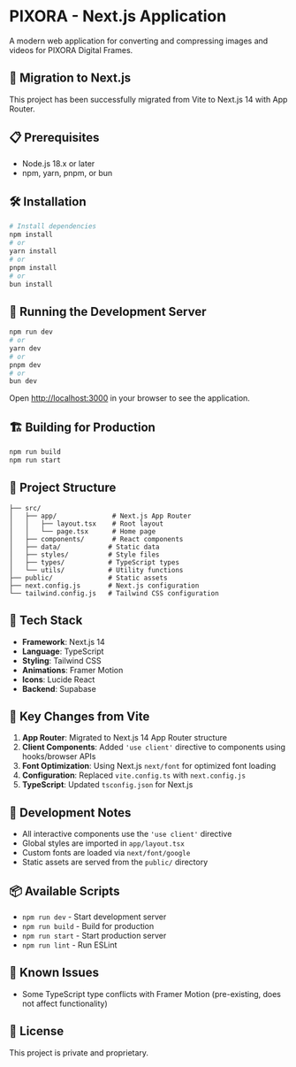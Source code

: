 # PIXORA - Next.js Application

A modern web application for converting and compressing images and videos for PIXORA Digital Frames.

## 🚀 Migration to Next.js

This project has been successfully migrated from Vite to Next.js 14 with App Router.

## 📋 Prerequisites

- Node.js 18.x or later
- npm, yarn, pnpm, or bun

## 🛠️ Installation

```bash
# Install dependencies
npm install
# or
yarn install
# or
pnpm install
# or
bun install
```

## 🏃 Running the Development Server

```bash
npm run dev
# or
yarn dev
# or
pnpm dev
# or
bun dev
```

Open [http://localhost:3000](http://localhost:3000) in your browser to see the application.

## 🏗️ Building for Production

```bash
npm run build
npm run start
```

## 📁 Project Structure

```
├── src/
│   ├── app/              # Next.js App Router
│   │   ├── layout.tsx    # Root layout
│   │   └── page.tsx      # Home page
│   ├── components/       # React components
│   ├── data/            # Static data
│   ├── styles/          # Style files
│   ├── types/           # TypeScript types
│   └── utils/           # Utility functions
├── public/              # Static assets
├── next.config.js       # Next.js configuration
└── tailwind.config.js   # Tailwind CSS configuration
```

## 🎨 Tech Stack

- **Framework**: Next.js 14
- **Language**: TypeScript
- **Styling**: Tailwind CSS
- **Animations**: Framer Motion
- **Icons**: Lucide React
- **Backend**: Supabase

## 📝 Key Changes from Vite

1. **App Router**: Migrated to Next.js 14 App Router structure
2. **Client Components**: Added `'use client'` directive to components using hooks/browser APIs
3. **Font Optimization**: Using Next.js `next/font` for optimized font loading
4. **Configuration**: Replaced `vite.config.ts` with `next.config.js`
5. **TypeScript**: Updated `tsconfig.json` for Next.js

## 🔧 Development Notes

- All interactive components use the `'use client'` directive
- Global styles are imported in `app/layout.tsx`
- Custom fonts are loaded via `next/font/google`
- Static assets are served from the `public/` directory

## 📦 Available Scripts

- `npm run dev` - Start development server
- `npm run build` - Build for production
- `npm run start` - Start production server
- `npm run lint` - Run ESLint

## 🐛 Known Issues

- Some TypeScript type conflicts with Framer Motion (pre-existing, does not affect functionality)

## 📄 License

This project is private and proprietary.
